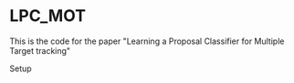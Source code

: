 # LPC_MOT
This is the code for the paper "Learning a Proposal Classifier for Multiple Target tracking"


Setup
